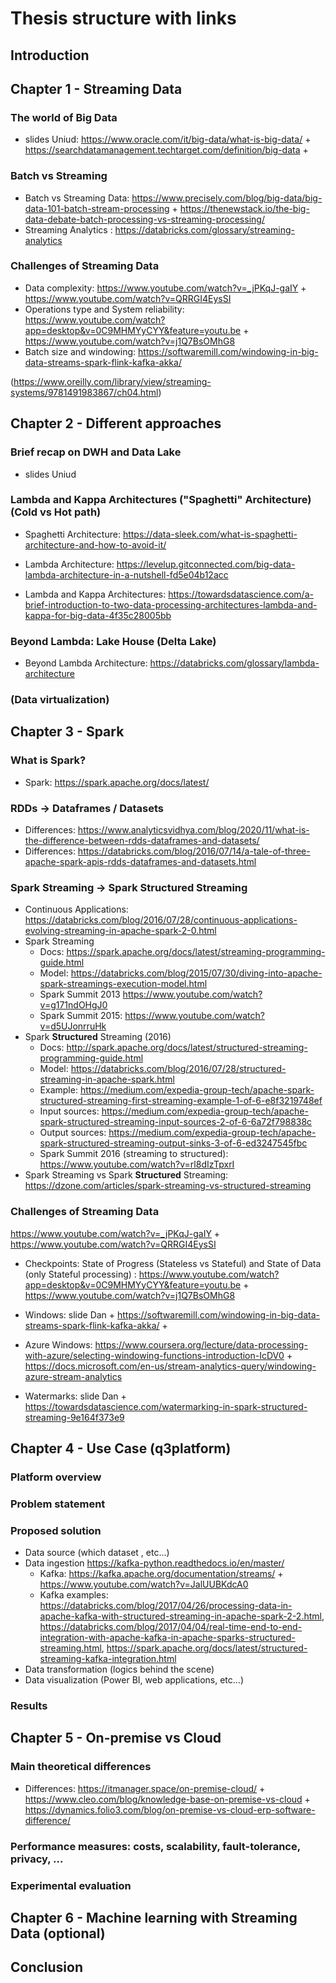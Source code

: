 # Thesis structure with links

## Introduction 

## Chapter 1 - Streaming Data

### The world of Big Data

- slides Uniud: https://www.oracle.com/it/big-data/what-is-big-data/ + https://searchdatamanagement.techtarget.com/definition/big-data + 

### Batch vs Streaming

- Batch vs Streaming Data: https://www.precisely.com/blog/big-data/big-data-101-batch-stream-processing + https://thenewstack.io/the-big-data-debate-batch-processing-vs-streaming-processing/
- Streaming Analytics : https://databricks.com/glossary/streaming-analytics

### Challenges of Streaming Data

- Data complexity:  https://www.youtube.com/watch?v=_jPKqJ-gaIY + https://www.youtube.com/watch?v=QRRGI4EysSI
- Operations type and System reliability: https://www.youtube.com/watch?app=desktop&v=0C9MHMYyCYY&feature=youtu.be + https://www.youtube.com/watch?v=j1Q7BsOMhG8
- Batch size and windowing: https://softwaremill.com/windowing-in-big-data-streams-spark-flink-kafka-akka/

(https://www.oreilly.com/library/view/streaming-systems/9781491983867/ch04.html)

## Chapter 2 - Different approaches

### Brief recap on DWH and Data Lake

- slides Uniud

### Lambda and Kappa Architectures ("Spaghetti" Architecture) (Cold vs Hot path)

- Spaghetti Architecture: https://data-sleek.com/what-is-spaghetti-architecture-and-how-to-avoid-it/
- Lambda Architecture: https://levelup.gitconnected.com/big-data-lambda-architecture-in-a-nutshell-fd5e04b12acc

- Lambda and Kappa Architectures:  https://towardsdatascience.com/a-brief-introduction-to-two-data-processing-architectures-lambda-and-kappa-for-big-data-4f35c28005bb

### Beyond Lambda: Lake House (Delta Lake)

- Beyond Lambda Architecture: https://databricks.com/glossary/lambda-architecture

### (Data virtualization)

## Chapter 3 - Spark

### What is Spark?

- Spark: https://spark.apache.org/docs/latest/

### RDDs -> Dataframes / Datasets

- Differences: https://www.analyticsvidhya.com/blog/2020/11/what-is-the-difference-between-rdds-dataframes-and-datasets/
- Differences: https://databricks.com/blog/2016/07/14/a-tale-of-three-apache-spark-apis-rdds-dataframes-and-datasets.html

### Spark Streaming -> Spark __Structured__ Streaming

- Continuous Applications: https://databricks.com/blog/2016/07/28/continuous-applications-evolving-streaming-in-apache-spark-2-0.html
- Spark Streaming
  - Docs: https://spark.apache.org/docs/latest/streaming-programming-guide.html
  - Model: https://databricks.com/blog/2015/07/30/diving-into-apache-spark-streamings-execution-model.html
  - Spark Summit 2013 https://www.youtube.com/watch?v=g171ndOHgJ0
  - Spark Summit 2015: https://www.youtube.com/watch?v=d5UJonrruHk
- Spark __Structured__ Streaming (2016)
  - Docs: http://spark.apache.org/docs/latest/structured-streaming-programming-guide.html
  - Model: https://databricks.com/blog/2016/07/28/structured-streaming-in-apache-spark.html
  - Example: https://medium.com/expedia-group-tech/apache-spark-structured-streaming-first-streaming-example-1-of-6-e8f3219748ef
  - Input sources: https://medium.com/expedia-group-tech/apache-spark-structured-streaming-input-sources-2-of-6-6a72f798838c
  - Output sources: https://medium.com/expedia-group-tech/apache-spark-structured-streaming-output-sinks-3-of-6-ed3247545fbc
  - Spark Summit 2016 (streaming to structured): https://www.youtube.com/watch?v=rl8dIzTpxrI
- Spark Streaming vs Spark __Structured__ Streaming: https://dzone.com/articles/spark-streaming-vs-structured-streaming

### Challenges of Streaming Data

 https://www.youtube.com/watch?v=_jPKqJ-gaIY + https://www.youtube.com/watch?v=QRRGI4EysSI

- Checkpoints:  State of Progress (Stateless vs Stateful) and State of Data (only Stateful processing) : https://www.youtube.com/watch?app=desktop&v=0C9MHMYyCYY&feature=youtu.be + https://www.youtube.com/watch?v=j1Q7BsOMhG8

- Windows: slide Dan + https://softwaremill.com/windowing-in-big-data-streams-spark-flink-kafka-akka/ + 

- Azure Windows: https://www.coursera.org/lecture/data-processing-with-azure/selecting-windowing-functions-introduction-IcDV0 + https://docs.microsoft.com/en-us/stream-analytics-query/windowing-azure-stream-analytics

- Watermarks: slide Dan + https://towardsdatascience.com/watermarking-in-spark-structured-streaming-9e164f373e9



## Chapter 4 - Use Case (q3platform)

### Platform overview

### Problem statement

### Proposed solution

- Data source (which dataset , etc...)
- Data ingestion https://kafka-python.readthedocs.io/en/master/
  - Kafka: https://kafka.apache.org/documentation/streams/ + https://www.youtube.com/watch?v=JalUUBKdcA0
  - Kafka examples: https://databricks.com/blog/2017/04/26/processing-data-in-apache-kafka-with-structured-streaming-in-apache-spark-2-2.html, https://databricks.com/blog/2017/04/04/real-time-end-to-end-integration-with-apache-kafka-in-apache-sparks-structured-streaming.html, https://spark.apache.org/docs/latest/structured-streaming-kafka-integration.html
- Data transformation (logics behind the scene)
- Data visualization (Power BI, web applications, etc...)

### Results

## Chapter 5 - On-premise vs Cloud

### Main theoretical differences

- Differences: https://itmanager.space/on-premise-cloud/ + https://www.cleo.com/blog/knowledge-base-on-premise-vs-cloud + https://dynamics.folio3.com/blog/on-premise-vs-cloud-erp-software-difference/

### Performance measures: costs, scalability, fault-tolerance,  privacy, ...

### Experimental evaluation

## Chapter 6 - Machine learning with Streaming Data (optional)

## Conclusion





